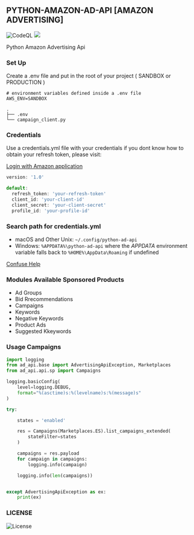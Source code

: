 ## PYTHON-AMAZON-AD-API [AMAZON ADVERTISING]

![CodeQL](https://img.shields.io/badge/coverage-15%25-yellow)
<img src="https://readthedocs.org/projects/selling-partner-api-docs/badge/?version=latest">

Python Amazon Advertising Api

### Set Up

Create a .env file and put in the root of your project ( SANDBOX or PRODUCTION )
```
# environment variables defined inside a .env file
AWS_ENV=SANDBOX
```
<pre><code>.
├── .env
└── campaign_client.py
</code></pre>

### Credentials
Use a credentials.yml file with your credentials if you dont know how to obtain your refresh token, please visit:

[Login with Amazon application](https://advertising.amazon.com/API/docs/en-us/setting-up/step-1-create-lwa-app)

```javascript
version: '1.0'

default:
  refresh_token: 'your-refresh-token'
  client_id: 'your-client-id'
  client_secret: 'your-client-secret'
  profile_id: 'your-profile-id'

```

### Search path for credentials.yml

* macOS and Other Unix: `~/.config/python-ad-api`
* Windows: `%APPDATA%\python-ad-api` where the <cite>APPDATA</cite> environment variable falls
back to `%HOME%\AppData\Roaming` if undefined


[Confuse Help](https://confuse.readthedocs.io/en/latest/usage.html#search-paths)


### Modules Available Sponsored Products

* Ad Groups
* Bid Rrecommendations
* Campaigns
* Keywords
* Negative Keywords
* Product Ads
* Suggested Kkeywords


### Usage Campaigns

```python
import logging
from ad_api.base import AdvertisingApiException, Marketplaces
from ad_api.api.sp import Campaigns

logging.basicConfig(
    level=logging.DEBUG,
    format="%(asctime)s:%(levelname)s:%(message)s"
)

try:

    states = 'enabled'

    res = Campaigns(Marketplaces.ES).list_campaigns_extended(
        stateFilter=states
    )

    campaigns = res.payload
    for campaign in campaigns:
        logging.info(campaign)

    logging.info(len(campaigns))


except AdvertisingApiException as ex:
    print(ex)

```

### LICENSE

![License](https://img.shields.io/badge/license-MIT-green)
